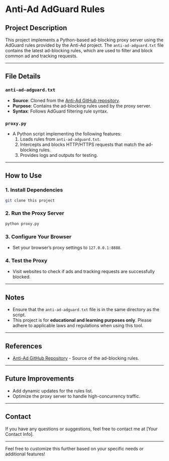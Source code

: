 # **Anti-Ad AdGuard Rules**

## **Project Description**
This project implements a Python-based ad-blocking proxy server using the AdGuard rules provided by the Anti-Ad project. The `anti-ad-adguard.txt` file contains the latest ad-blocking rules, which are used to filter and block common ad and tracking requests.

---

## **File Details**

### **`anti-ad-adguard.txt`**
- **Source**: Cloned from the [Anti-Ad GitHub repository](https://github.com/privacy-protection-tools/anti-AD).
- **Purpose**: Contains the ad-blocking rules used by the proxy server.
- **Syntax**: Follows AdGuard filtering rule syntax.

### **`proxy.py`**
- A Python script implementing the following features:
  1. Loads rules from `anti-ad-adguard.txt`.
  2. Intercepts and blocks HTTP/HTTPS requests that match the ad-blocking rules.
  3. Provides logs and outputs for testing.

---

## **How to Use**

### **1. Install Dependencies**
```bash
git clone this project
```

### **2. Run the Proxy Server**
```bash
python proxy.py
```

### **3. Configure Your Browser**
- Set your browser’s proxy settings to `127.0.0.1:8888`.

### **4. Test the Proxy**
- Visit websites to check if ads and tracking requests are successfully blocked.

---

## **Notes**
- Ensure that the `anti-ad-adguard.txt` file is in the same directory as the script.
- This project is for **educational and learning purposes only**. Please adhere to applicable laws and regulations when using this tool.

---

## **References**
- [Anti-Ad GitHub Repository](https://github.com/privacy-protection-tools/anti-AD) - Source of the ad-blocking rules.

---

## **Future Improvements**
- Add dynamic updates for the rules list.
- Optimize the proxy server to handle high-concurrency traffic.

---

## **Contact**
If you have any questions or suggestions, feel free to contact me at [Your Contact Info].

---

Feel free to customize this further based on your specific needs or additional features!